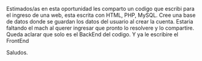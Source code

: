 Estimados/as en esta oportunidad les comparto un codigo que escribi para el ingreso de una web, esta escrita con HTML, PHP, MySQL. Cree una base de datos donde se guardan los datos del usuario al crear la cuenta. 
Estaria faltando el mach al querer ingresar que pronto lo resolvere y lo compartire.
Queda aclarar que solo es el BackEnd del codigo. Y ya le escribire el FrontEnd

Saludos.
